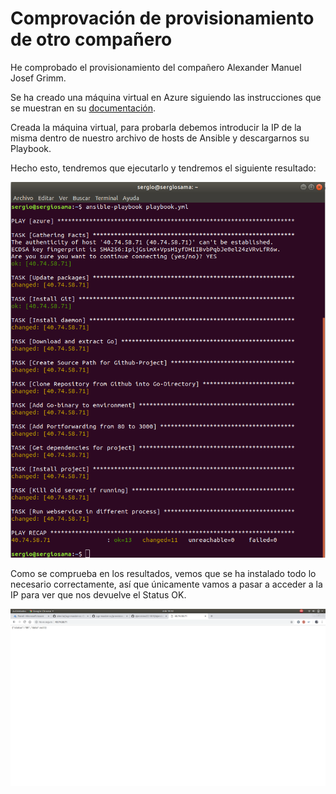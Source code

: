# Comprovación de provisionamiento de otro compañero

He comprobado el provisionamiento del compañero Alexander Manuel Josef Grimm.

Se ha creado una máquina virtual en Azure siguiendo las instrucciones que se muestran en su [documentación](https://github.com/alex1ai/ugr-master-cc/blob/gh-pages/provision.md).

Creada la máquina virtual, para probarla debemos introducir la IP de la misma dentro de nuestro archivo de hosts de Ansible y descargarnos su Playbook.

Hecho esto, tendremos que ejecutarlo y tendremos el siguiente resultado:

![Resultado Playbook](./imagenes/hito3/resultado-playbook.png)

Como se comprueba en los resultados, vemos que se ha instalado todo lo necesario correctamente, así que únicamente vamos a pasar a acceder a la IP para ver que nos devuelve el Status OK.

![Status OK](./imagenes/hito3/statusOK.png)
